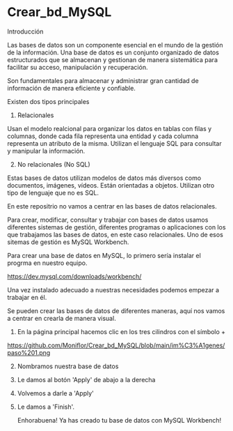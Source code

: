 # Crear_bd_MySQL

Introducción

Las bases de datos son un componente esencial en el mundo de la gestión de la información. Una base de datos es un conjunto organizado de datos estructurados que se almacenan y gestionan de manera sistemática para facilitar su acceso, manipulación y recuperación.

Son fundamentales para almacenar y administrar gran cantidad de información de manera eficiente y confiable.

Existen dos tipos principales

1. Relacionales

Usan el modelo realcional para organizar los datos en tablas con filas y columnas, donde cada fila representa una entidad y cada columna representa un atributo de la misma. Utilizan el lenguaje SQL para consultar y manipular la información.

2. No relacionales (No SQL)

Estas bases de datos utilizan modelos de datos más diversos como documentos, imágenes, vídeos. Están orientadas a objetos. Utilizan otro tipo de lenguaje que no es SQL.

En este repositrio no vamos a centrar en las bases de datos relacionales.

Para crear, modificar, consultar y trabajar con bases de datos usamos diferentes sistemas de gestión, diferentes programas o aplicaciones con los que trabajamos las bases de datos, en este caso relacionales. Uno de esos sitemas de gestión es MySQL Workbench.

Para crear una base de datos en MySQL, lo primero sería instalar el progrma en nuestro equipo.

https://dev.mysql.com/downloads/workbench/

Una vez instalado adecuado a nuestras necesidades podemos empezar a trabajar en él.

Se pueden crear las bases de datos de diferentes maneras, aquí nos vamos a centrar en crearla de manera visual.

1. En la página principal hacemos clic en los tres cilindros con el símbolo +

https://github.com/Moniflor/Crear_bd_MySQL/blob/main/im%C3%A1genes/paso%201.png

2. Nombramos nuestra base de datos


3. Le damos al botón 'Apply' de abajo a la derecha

4. Volvemos a darle a 'Apply'

5. Le damos a 'Finish'.

   Enhorabuena! Ya has creado tu base de datos con MySQL Workbench!
